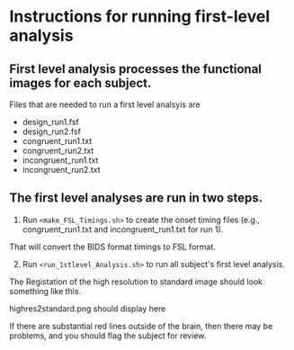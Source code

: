 # Instructions for running first-level analysis

## First level analysis processes the functional images for each subject.

Files that are needed to run a first level analsyis are

* design_run1.fsf
* design_run2.fsf
* congruent_run1.txt  
* congruent_run2.txt
* incongruent_run1.txt 
* incongruent_run2.txt


## The first level analyses are run in two steps.

1. Run `<make_FSL_Timings.sh>` to create the onset timing files
  (e.g., congruent_run1.txt and incongruent_run1.txt for run 1).

  That will convert the BIDS format timings to FSL format.

2. Run `<run_1stlevel_Analysis.sh>` to run all subject's first level
   analysis.

The Registation of the high resolution to standard image should look something
like this.

highres2standard.png should display here

If there are substantial red lines outside of the brain, then there may
be problems, and you should flag the subject for review.

